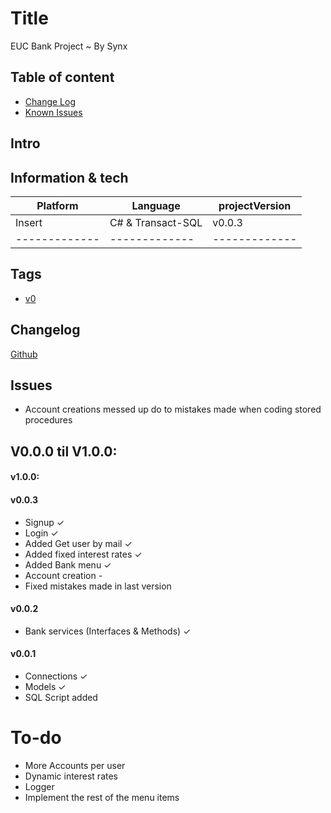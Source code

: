 ﻿# Title

EUC Bank Project
~ By Synx

## Table of content
* [Change Log](##Changelog)
* [Known Issues](##Issues)

## Intro


## Information & tech

| Platform      |    Language   | projectVersion| 
| ------------- | ------------- | ------------- |
|    Insert    |    C# & Transact-SQL |       v0.0.3     |
| ------------- | ------------- | ------------- |

## Tags
* [v0](https://github.com/user/Project/releases/tag/V0)

## Changelog
[Github](https://github.com/SynxEU/BankProjectOOP/commits/master/)

## Issues
* Account creations messed up do to mistakes made when coding stored procedures

## V0.0.0 til V1.0.0:

#### v1.0.0:

#### v0.0.3
* Signup ✓
* Login ✓
* Added Get user by mail ✓
* Added fixed interest rates ✓
* Added Bank menu ✓
* Account creation -
* Fixed mistakes made in last version

#### v0.0.2
* Bank services (Interfaces & Methods) ✓

#### v0.0.1
* Connections ✓
* Models ✓
* SQL Script added

# To-do

* More Accounts per user
* Dynamic interest rates
* Logger
* Implement the rest of the menu items

